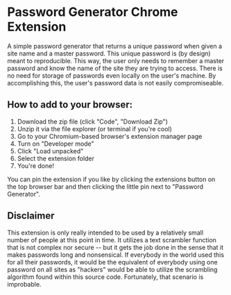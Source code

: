 # Password Generator Chrome Extension
A simple password generator that returns a unique password when given a site name and a master password. This unique password is (by design) meant to reproducible. This way, the user only needs to remember a master password and know the name of the site they are trying to access. There is no need for storage of passwords even locally on the user's machine. By accomplishing this, the user's password data is not easily compromiseable. 


## How to add to your browser:

1. Download the zip file (click "Code", "Download Zip")
2. Unzip it via the file explorer (or terminal if you're cool)
3. Go to your Chromium-based browser's extension manager page
4. Turn on "Developer mode"
5. Click "Load unpacked"
6. Select the extension folder
7. You're done! 

You can pin the extension if you like by clicking the extensions button on the top browser bar and then clicking the little pin next to "Password Generator".


## Disclaimer
This extension is only really intended to be used by a relatively small number of people at this point in time. It utilizes a text scrambler function that is not complex nor secure -- but it gets the job done in the sense that it makes passwords long and nonsensical. If everybody in the world used this for all their passwords, it would be the equivalent of everybody using one password on all sites as "hackers" would be able to utilize the scrambling algorithm found within this source code. Fortunately, that scenario is improbable. 
